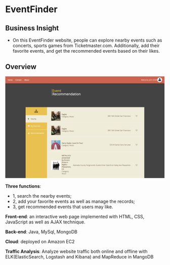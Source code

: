 # EventFinder

## Business Insight

- On this EventFinder website, people can explore nearby events such as concerts, sports games from Ticketmaster.com. Additionally, add their favorite events, and get the recommended events based on their likes. 
## Overview
![](Images/TheMainPage.png)

**Three functions**: 
- 1, search the nearby events;
- 2, add your favorite events as well as manage the records;
- 3, get recommended events that users may like.

**Front-end**: an interactive web page implemented with HTML, CSS, JavaScript as well as AJAX technique. <p>
**Back-end**: Java, MySql, MongoDB <p>
**Cloud**: deployed on Amazon EC2 <p>
**Traffic Analysis**: Analyze website traffic both online and offline with ELK(ElasticSearch, Logstash and Kibana) and MapReduce in MangoDB <p>


